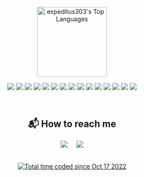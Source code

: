 <!-- <p align = "center">
<a href="https://git.io/typing-svg"><img src="https://readme-typing-svg.demolab.com?font=Fira+Code&pause=1000&color=FFFFFF&background=0d1117&center=true&vCenter=true&width=435&lines=Hello%2C+World!;I'm+Ricardo+Tonietto" alt="Typing SVG" /></a>
</p>-->

<!-- <h2 align="center">📃 Github Stats</h2> -->


<br/>

<div align="center">
<!--     <a href="#"><img alt="expeditus303's Github Stats" src="https://github-readme-stats.vercel.app/api?username=expeditus303&show_icons=true&include_all_commits=true&count_private=true&theme=dracula&hide_border=true" height="160"/></a> -->
    <a href="#"><img alt="expeditus303's Top Languages" src="https://github-readme-stats.vercel.app/api/top-langs/?username=expeditus303&langs_count=10&layout=compact&theme=dracula&hide_border=true&" height="160"/></a>
    <br/>
  </div>
  
  <p align="center">
    <img src="https://img.shields.io/badge/javascript%20-%23323330.svg?&style=for-the-badge&logo=javascript&logoColor=white"/>
    <img src="https://img.shields.io/badge/typescript%20-%23007ACC.svg?&style=for-the-badge&logo=typescript&logoColor=white"/>
    <img src="https://img.shields.io/badge/node.js%20-%2344883E.svg?&style=for-the-badge&logo=node.js&logoColor=white"/>
    <img src="https://img.shields.io/badge/postgresql%20-0064a5.svg?&style=for-the-badge&logo=postgresql&logoColor=white"/>
    <img src="https://img.shields.io/badge/prisma%20-%23323330.svg?&style=for-the-badge&logo=prisma&logoColor=white"/>
    <img src="https://img.shields.io/badge/mongodb%20-589636.svg?&style=for-the-badge&logo=mongodb&logoColor=white"/>
    <img src="https://img.shields.io/badge/jest%20-%23C21325.svg?&style=for-the-badge&logo=jest&logoColor=white"/>
    <img src="https://img.shields.io/badge/react%20-323542.svg?&style=for-the-badge&logo=react&logoColor=white"/> 
    <img src="https://img.shields.io/badge/styled--components%20-%23DB7093.svg?&style=for-the-badge&logo=styled-components&logoColor=white"/>
    <img src="https://img.shields.io/badge/html5%20-%23E34F26.svg?&style=for-the-badge&logo=html5&logoColor=white"/> 
    <img src="https://img.shields.io/badge/css3%20-%231572B6.svg?&style=for-the-badge&logo=css3&logoColor=white"/> 
    <img src="https://img.shields.io/badge/python%20-%2314354C.svg?&style=for-the-badge&logo=python&logoColor=white"/> 
    <img src="https://img.shields.io/badge/git%20-%23F05033.svg?&style=for-the-badge&logo=git&logoColor=white"/> 
    <img src="https://img.shields.io/badge/github%20-%23121011.svg?&style=for-the-badge&logo=github&logoColor=white"/>
    <img src="https://img.shields.io/badge/linux%20-E95420.svg?&style=for-the-badge&logo=linux&logoColor=white"/>
</p>
<br>

<h2 align="center">📬 How to reach me</h2> 
</>
<p align="center">
  <a href="mailto:ricardotonietto@ethereum.aleeas.com?subject=Hello%20Ricardo"><img src="https://img.shields.io/badge/gmail-%23D14836.svg?&style=for-the-badge&logo=gmail&logoColor=white" /></a>&nbsp;&nbsp;&nbsp;&nbsp;
  <a href="https://www.linkedin.com/in/ricardo-t/"><img src="https://img.shields.io/badge/linkedin-%230077B5.svg?&style=for-the-badge&logo=linkedin&logoColor=white" /></a>
</p>

<div align="center">
 <br>
<!-- <img src="https://visitor-badge.glitch.me/badge?page_id=xpeditus303.visitor-badge" alt="visitor badge"> -->
<a href="https://wakatime.com/@1b8ae8b8-b480-46bf-9c98-2b05cbb5b8a5"><img src="https://wakatime.com/badge/user/1b8ae8b8-b480-46bf-9c98-2b05cbb5b8a5.svg" alt="Total time coded since Oct 17 2022" /></a>
</div>

<!---
expeditus303/expeditus303 is a ✨ special ✨ repository because its `README.md` (this file) appears on your GitHub profile.
You can click the Preview link to take a look at your changes. https://javascript.plainenglish.io/how-to-make-custom-language-badges-for-your-profile-using-shields-io-d2aeaf016b6b
--->
